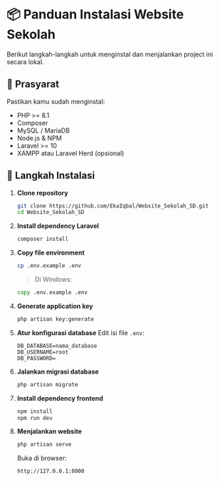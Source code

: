 # 📦 Panduan Instalasi Website Sekolah

Berikut langkah-langkah untuk menginstal dan menjalankan project ini secara lokal.

## 🔧 Prasyarat

Pastikan kamu sudah menginstal:

- PHP >= 8.1
- Composer
- MySQL / MariaDB
- Node.js & NPM
- Laravel >= 10
- XAMPP atau Laravel Herd (opsional)

## 🚀 Langkah Instalasi

1. **Clone repository**
   ```bash
   git clone https://github.com/EkaIqbal/Website_Sekolah_SD.git
   cd Website_Sekolah_SD
   ```

2. **Install dependency Laravel**
   ```bash
   composer install
   ```

3. **Copy file environment**
   ```bash
   cp .env.example .env
   ```
   > Di Windows:
   ```cmd
   copy .env.example .env
   ```

4. **Generate application key**
   ```bash
   php artisan key:generate
   ```

5. **Atur konfigurasi database**
   Edit isi file `.env`:
   ```env
   DB_DATABASE=nama_database
   DB_USERNAME=root
   DB_PASSWORD=
   ```

6. **Jalankan migrasi database**
   ```bash
   php artisan migrate
   ```

7. **Install dependency frontend**
   ```bash
   npm install
   npm run dev
   ```

8. **Menjalankan website**
   ```bash
   php artisan serve
   ```

   Buka di browser:
   ```
   http://127.0.0.1:8000
   ```

